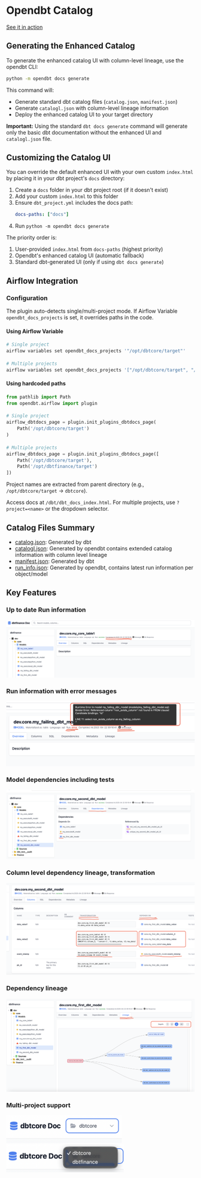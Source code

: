 # Opendbt Catalog

[See it in action](https://memiiso.github.io/opendbt/opendbtdocs/)

## Generating the Enhanced Catalog

To generate the enhanced catalog UI with column-level lineage, use the opendbt CLI:

```bash
python -m opendbt docs generate
```

This command will:
- Generate standard dbt catalog files (`catalog.json`, `manifest.json`)
- Generate `catalogl.json` with column-level lineage information
- Deploy the enhanced catalog UI to your target directory

**Important:** Using the standard `dbt docs generate` command will generate only the basic dbt documentation without the enhanced UI and `catalogl.json` file.

## Customizing the Catalog UI

You can override the default enhanced UI with your own custom `index.html` by placing it in your dbt project's `docs` directory:

1. Create a `docs` folder in your dbt project root (if it doesn't exist)
2. Add your custom `index.html` to this folder
3. Ensure `dbt_project.yml` includes the docs path:
   ```yaml
   docs-paths: ["docs"]
   ```
4. Run `python -m opendbt docs generate`

The priority order is:
1. User-provided `index.html` from `docs-paths` (highest priority)
2. Opendbt's enhanced catalog UI (automatic fallback)
3. Standard dbt-generated UI (only if using `dbt docs generate`)

## Airflow Integration

### Configuration

The plugin auto-detects single/multi-project mode. If Airflow Variable `opendbt_docs_projects` is set, it overrides paths in the code.

#### Using Airflow Variable

```bash
# Single project
airflow variables set opendbt_docs_projects '"/opt/dbtcore/target"'

# Multiple projects
airflow variables set opendbt_docs_projects '["/opt/dbtcore/target", "/opt/dbtfinance/target"]'
```

#### Using hardcoded paths

```python
from pathlib import Path
from opendbt.airflow import plugin

# Single project
airflow_dbtdocs_page = plugin.init_plugins_dbtdocs_page(
    Path('/opt/dbtcore/target')
)

# Multiple projects
airflow_dbtdocs_page = plugin.init_plugins_dbtdocs_page([
    Path('/opt/dbtcore/target'),
    Path('/opt/dbtfinance/target')
])
```

Project names are extracted from parent directory (e.g., `/opt/dbtcore/target` → `dbtcore`).

Access docs at `/dbt/dbt_docs_index.html`. For multiple projects, use `?project=<name>` or the dropdown selector.

## Catalog Files Summary

- [catalog.json](catalog.json): Generated by dbt
- [catalogl.json](catalogl.json): Generated by opendbt contains extended catalog information with column level lineage
- [manifest.json](manifest.json): Generated by dbt
- [run_info.json](run_info.json): Generated by opendbt, contains latest run information per object/model

## Key Features

### Up to date Run information

![docs-run-info.png](assets/docs-run-info.png)

### Run information with error messages

![docs-run-info-error.png](assets/docs-run-info-error.png)

### Model dependencies including tests

![docs-dependencies.png](assets/docs-dependencies.png)

### Column level dependency lineage, transformation

![docs-columns-transformation.png](assets/docs-columns-transformation.png)

### Dependency lineage

![docs-lineage.png](assets/docs-lineage.png)

### Multi-project support

<img src="assets/docs-ui-multiproject.png" height="75">
<img src="assets/docs-ui-multiproject-dropdown.png" height="75">
